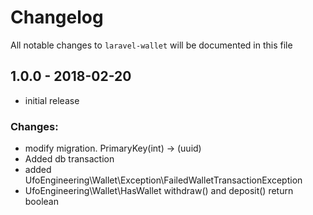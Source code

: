 # Changelog

All notable changes to `laravel-wallet` will be documented in this file

## 1.0.0 - 2018-02-20

- initial release

### Changes:
* modify migration. PrimaryKey(int) -> (uuid)
* Added db transaction
* added UfoEngineering\Wallet\Exception\FailedWalletTransactionException
* UfoEngineering\Wallet\HasWallet withdraw() and deposit() return boolean
